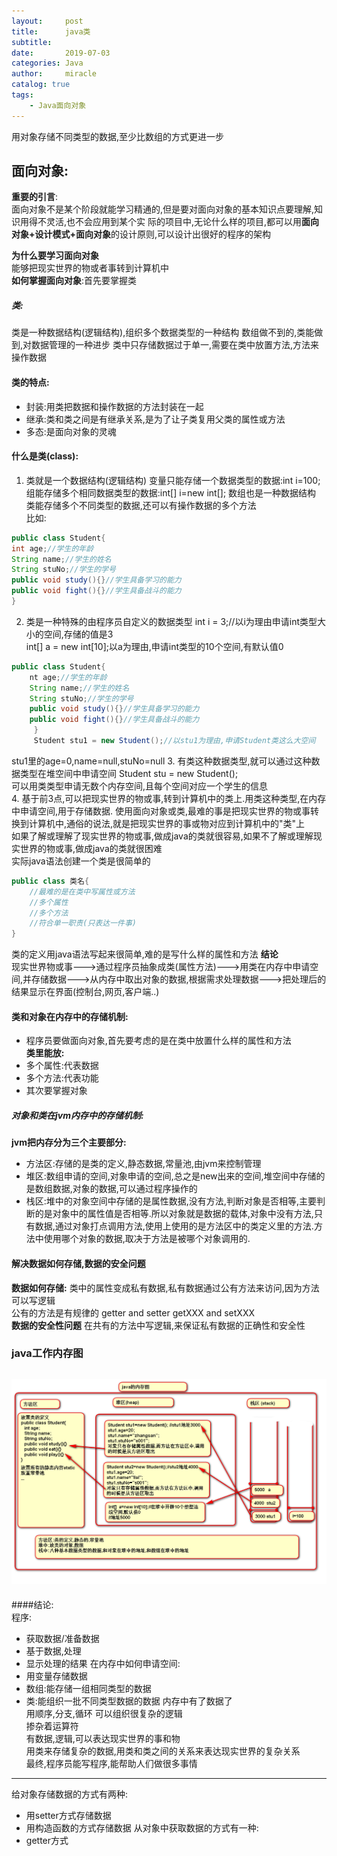 ```yaml
---
layout:     post
title:      java类
subtitle:   
date:       2019-07-03
categories: Java
author:     miracle
catalog: true
tags:
    - Java面向对象
---
```

用对象存储不同类型的数据,至少比数组的方式更进一步
## 面向对象:
**重要的引言**:<br>
面向对象不是某个阶段就能学习精通的,但是要对面向对象的基本知识点要理解,知识用得不灵活,也不会应用到某个实	际的项目中,无论什么样的项目,都可以用**面向对象+设计模式+面向对象**的设计原则,可以设计出很好的程序的架构<br>

**为什么要学习面向对象**<br>
能够把现实世界的物或者事转到计算机中<br>
**如何掌握面向对象**:首先要掌握类

##### 类:
类是一种数据结构(逻辑结构),组织多个数据类型的一种结构
数组做不到的,类能做到,对数据管理的一种进步
类中只存储数据过于单一,需要在类中放置方法,方法来操作数据

#### 类的特点:
* 封装:用类把数据和操作数据的方法封装在一起
* 继承:类和类之间是有继承关系,是为了让子类复用父类的属性或方法
* 多态:是面向对象的灵魂

#### 什么是类(class):
1. 类就是一个数据结构(逻辑结构)
变量只能存储一个数据类型的数据:int i=100;<br>
组能存储多个相同数据类型的数据:int[] i=new int[]; 数组也是一种数据结构<br>
类能存储多个不同类型的数据,还可以有操作数据的多个方法<br>
比如:
	 	
```java
public class Student{
int age;//学生的年龄
String name;//学生的姓名
String stuNo;//学生的学号
public void study(){}//学生具备学习的能力
public void fight(){}//学生具备战斗的能力
}
```	 	
	 	
2. 类是一种特殊的由程序员自定义的数据类型
int i = 3;//以i为理由申请int类型大小的空间,存储的值是3<br>
int[] a = new int[10];以a为理由,申请int类型的10个空间,有默认值0<br>
	 
```java
public class Student{
	nt age;//学生的年龄
	String name;//学生的姓名
	String stuNo;//学生的学号
	public void study(){}//学生具备学习的能力
	public void fight(){}//学生具备战斗的能力
	 }
	 Student stu1 = new Student();//以stu1为理由,申请Student类这么大空间
```
		
stu1里的age=0,name=null,stuNo=null
3. 有类这种数据类型,就可以通过这种数据类型在堆空间中申请空间
 Student stu = new Student();<br>
 可以用类类型申请无数个内存空间,且每个空间对应一个学生的信息<br>
4. 基于前3点,可以把现实世界的物或事,转到计算机中的类上.用类这种类型,在内存中申请空间,用于存储数据.
使用面向对象或类,最难的事是把现实世界的物或事转换到计算机中,通俗的说法,就是把现实世界的事或物对应到计算机中的"类"上<br>
如果了解或理解了现实世界的物或事,做成java的类就很容易,如果不了解或理解现实世界的物或事,做成java的类就很困难  
实际java语法创建一个类是很简单的
```java
public class 类名{
	//最难的是在类中写属性或方法
	//多个属性
	//多个方法
	//符合单一职责(只表达一件事)
}
```
类的定义用java语法写起来很简单,难的是写什么样的属性和方法
**结论**  
现实世界物或事--->通过程序员抽象成类(属性方法)--->用类在内存中申请空间,并存储数据--->从内存中取出对象的数据,根据需求处理数据--->把处理后的结果显示在界面(控制台,网页,客户端..)
#### 类和对象在内存中的存储机制:
* 程序员要做面向对象,首先要考虑的是在类中放置什么样的属性和方法  
**类里能放:**
* 多个属性:代表数据
* 多个方法:代表功能
* 其次要掌握对象
##### 对象和类在jvm内存中的存储机制:
**jvm把内存分为三个主要部分:**
- 方法区:存储的是类的定义,静态数据,常量池,由jvm来控制管理
- 堆区:数组申请的空间,对象申请的空间,总之是new出来的空间,堆空间中存储的是数组数据,对象的数据,可以通过程序操作的
- 栈区:堆中的对象空间中存储的是属性数据,没有方法,判断对象是否相等,主要判断的是对象中的属性值是否相等.所以对象就是数据的载体,对象中没有方法,只有数据,通过对象打点调用方法,使用上使用的是方法区中的类定义里的方法.方法中使用哪个对象的数据,取决于方法是被哪个对象调用的.

#### 解决数据如何存储,数据的安全问题
**数据如何存储:**
类中的属性变成私有数据,私有数据通过公有方法来访问,因为方法可以写逻辑  
公有的方法是有规律的 getter and setter     getXXX and setXXX  
**数据的安全性问题**
在共有的方法中写逻辑,来保证私有数据的正确性和安全性  

### java工作内存图
![java内存图](https://github.com/1877551230/1877551230.github.io/blob/master/img/javaNC.png?raw=true)
---
####结论:  
程序:  
* 获取数据/准备数据
* 基于数据,处理
* 显示处理的结果
在内存中如何申请空间:  
* 用变量存储数据
* 数组:能存储一组相同类型的数据
* 类:能组织一批不同类型数据的数据
内存中有了数据了  
用顺序,分支,循环  可以组织很复杂的逻辑  
掺杂着运算符  
有数据,逻辑,可以表达现实世界的事和物  
用类来存储复杂的数据,用类和类之间的关系来表达现实世界的复杂关系  
最终,程序员能写程序,能帮助人们做很多事情
---
给对象存储数据的方式有两种:
* 用setter方式存储数据
* 用构造函数的方式存储数据
从对象中获取数据的方式有一种:  
* getter方式